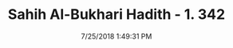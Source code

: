 ---
title        : "Sahih Al-Bukhari Hadith - 1. 342"
date         : 7/25/2018 1:49:31 PM
draft        : false
type         : "hadith"
layout       : "hadith"
BookCode     : "SHB"
VolumeNumber : "1"
HadithNumber : "342"
categories  :  ["Tayammum-Junub performing Tayammum being afraid of ills"]
tags  :  ["Shaqiq bin Salama"]
---
